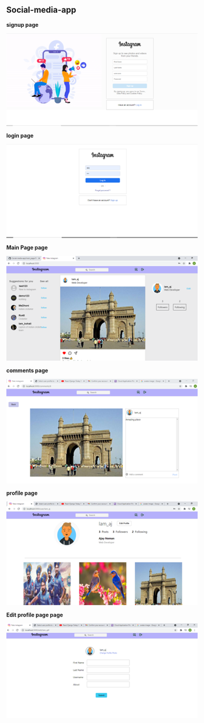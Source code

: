 <h2>Social-media-app</h2>
<b><p>signup page</p></b>
<img src="social-media-app/output_ss/signup_page.PNG" alt="signup_page" />
<b><p>login page</p></b>
<img src="social-media-app/output_ss/login_page.PNG" alt="login_page" />
<b><p>Main Page page</p></b>

<img src="social-media-app/output_ss/MainPage..PNG" alt="main_page" />
<b><p>comments page</p></b>

<img src="social-media-app/output_ss/comments_page.PNG" alt="comments_page" />
<b><p>profile page</p></b>

<img src="social-media-app/output_ss/profile_page.PNG" alt="profile_page" />
<b><p>Edit profile page page</p></b>

<img src="social-media-app/output_ss/Edit Profile Page.PNG" alt="edit profile page" />

